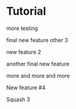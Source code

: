 # Tutorial

more testing

final new feature other 3

new feature 2

another final new feature

more and more and more

New feature #4

Squash 3